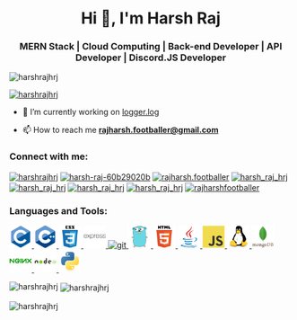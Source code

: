 <h1 align="center">Hi 👋, I'm Harsh Raj</h1>
<h3 align="center">MERN Stack | Cloud Computing | Back-end Developer | API Developer | Discord.JS Developer</h3>

<p align="left"> <img src="https://komarev.com/ghpvc/?username=harshrajhrj&label=Profile%20views&color=0e75b6&style=flat" alt="harshrajhrj" /> </p>

<!-- <p align="left"> <a href="https://github.com/ryo-ma/github-profile-trophy"><img src="https://github-profile-trophy.vercel.app/?username=harshrajhrj" alt="harshrajhrj" /></a> </p> -->

<p align="left"> <a href="https://twitter.com/harshrajhrj" target="blank"><img src="https://img.shields.io/twitter/follow/harshrajhrj?logo=twitter&style=for-the-badge" alt="harshrajhrj" /></a> </p>

- 🔭 I’m currently working on [logger.log](https://loggerlog.me)

- 📫 How to reach me **rajharsh.footballer@gmail.com**

<h3 align="left">Connect with me:</h3>
<p align="left">
<a href="https://twitter.com/harshrajhrj" target="blank"><img align="center" src="https://raw.githubusercontent.com/rahuldkjain/github-profile-readme-generator/master/src/images/icons/Social/twitter.svg" alt="harshrajhrj" height="30" width="40" target="_blank"/></a>
<a href="https://linkedin.com/in/harsh-raj-60b29020b" target="blank"><img align="center" src="https://raw.githubusercontent.com/rahuldkjain/github-profile-readme-generator/master/src/images/icons/Social/linked-in-alt.svg" alt="harsh-raj-60b29020b" height="30" width="40" target="_blank"/></a>
<a href="https://fb.com/rajharsh.footballer" target="blank"><img align="center" src="https://raw.githubusercontent.com/rahuldkjain/github-profile-readme-generator/master/src/images/icons/Social/facebook.svg" alt="rajharsh.footballer" height="30" width="40" target="_blank"/></a>
<a href="https://instagram.com/harsh_raj_hrj" target="blank"><img align="center" src="https://raw.githubusercontent.com/rahuldkjain/github-profile-readme-generator/master/src/images/icons/Social/instagram.svg" alt="harsh_raj_hrj" height="30" width="40" target="_blank"/></a>
<a href="https://www.codechef.com/users/harsh_raj_hrj" target="blank"><img align="center" src="https://cdn.jsdelivr.net/npm/simple-icons@3.1.0/icons/codechef.svg" alt="harsh_raj_hrj" height="30" width="40" target="_blank"/></a>
<a href="https://www.hackerrank.com/harsh_raj_hrj" target="blank"><img align="center" src="https://raw.githubusercontent.com/rahuldkjain/github-profile-readme-generator/master/src/images/icons/Social/hackerrank.svg" alt="harsh_raj_hrj" height="30" width="40" target="_blank"/></a>
<a href="https://www.leetcode.com/harsh_raj_hrj" target="blank"><img align="center" src="https://raw.githubusercontent.com/rahuldkjain/github-profile-readme-generator/master/src/images/icons/Social/leet-code.svg" alt="harsh_raj_hrj" height="30" width="40" target="_blank"/></a>
<a href="https://auth.geeksforgeeks.org/user/rajharshfootballer" target="blank"><img align="center" src="https://raw.githubusercontent.com/rahuldkjain/github-profile-readme-generator/master/src/images/icons/Social/geeks-for-geeks.svg" alt="rajharshfootballer" height="30" width="40" target="_blank"/></a>
</p>

<h3 align="left">Languages and Tools:</h3>
<p align="left"> <a href="https://www.cprogramming.com/" target="_blank" rel="noreferrer"> <img src="https://raw.githubusercontent.com/devicons/devicon/master/icons/c/c-original.svg" alt="c" width="40" height="40"/> </a> <a href="https://www.w3schools.com/cpp/" target="_blank" rel="noreferrer"> <img src="https://raw.githubusercontent.com/devicons/devicon/master/icons/cplusplus/cplusplus-original.svg" alt="cplusplus" width="40" height="40"/> </a> <a href="https://www.w3schools.com/css/" target="_blank" rel="noreferrer"> <img src="https://raw.githubusercontent.com/devicons/devicon/master/icons/css3/css3-original-wordmark.svg" alt="css3" width="40" height="40"/> </a> <a href="https://expressjs.com" target="_blank" rel="noreferrer"> <img src="https://raw.githubusercontent.com/devicons/devicon/master/icons/express/express-original-wordmark.svg" alt="express" width="40" height="40"/> </a> <a href="https://git-scm.com/" target="_blank" rel="noreferrer"> <img src="https://www.vectorlogo.zone/logos/git-scm/git-scm-icon.svg" alt="git" width="40" height="40"/> </a> <a href="https://golang.org" target="_blank" rel="noreferrer"> <img src="https://raw.githubusercontent.com/devicons/devicon/master/icons/go/go-original.svg" alt="go" width="40" height="40"/> </a> <a href="https://www.w3.org/html/" target="_blank" rel="noreferrer"> <img src="https://raw.githubusercontent.com/devicons/devicon/master/icons/html5/html5-original-wordmark.svg" alt="html5" width="40" height="40"/> </a> <a href="https://www.java.com" target="_blank" rel="noreferrer"> <img src="https://raw.githubusercontent.com/devicons/devicon/master/icons/java/java-original.svg" alt="java" width="40" height="40"/> </a> <a href="https://developer.mozilla.org/en-US/docs/Web/JavaScript" target="_blank" rel="noreferrer"> <img src="https://raw.githubusercontent.com/devicons/devicon/master/icons/javascript/javascript-original.svg" alt="javascript" width="40" height="40"/> </a> <a href="https://www.linux.org/" target="_blank" rel="noreferrer"> <img src="https://raw.githubusercontent.com/devicons/devicon/master/icons/linux/linux-original.svg" alt="linux" width="40" height="40"/> </a> <a href="https://www.mongodb.com/" target="_blank" rel="noreferrer"> <img src="https://raw.githubusercontent.com/devicons/devicon/master/icons/mongodb/mongodb-original-wordmark.svg" alt="mongodb" width="40" height="40"/> </a> <a href="https://www.nginx.com" target="_blank" rel="noreferrer"> <img src="https://raw.githubusercontent.com/devicons/devicon/master/icons/nginx/nginx-original.svg" alt="nginx" width="40" height="40"/> </a> <a href="https://nodejs.org" target="_blank" rel="noreferrer"> <img src="https://raw.githubusercontent.com/devicons/devicon/master/icons/nodejs/nodejs-original-wordmark.svg" alt="nodejs" width="40" height="40"/> </a> <a href="https://www.python.org" target="_blank" rel="noreferrer"> <img src="https://raw.githubusercontent.com/devicons/devicon/master/icons/python/python-original.svg" alt="python" width="40" height="40"/> </a> </p>

<p><img align="left" src="https://github-readme-stats.vercel.app/api/top-langs?username=harshrajhrj&show_icons=true&locale=en&layout=compact" alt="harshrajhrj" /></p>

<p>&nbsp;<img align="center" src="https://github-readme-stats.vercel.app/api?username=harshrajhrj&show_icons=true&locale=en" alt="harshrajhrj" /></p>

<p><img align="center" src="https://github-readme-streak-stats.herokuapp.com/?user=harshrajhrj&" alt="harshrajhrj" /></p>
